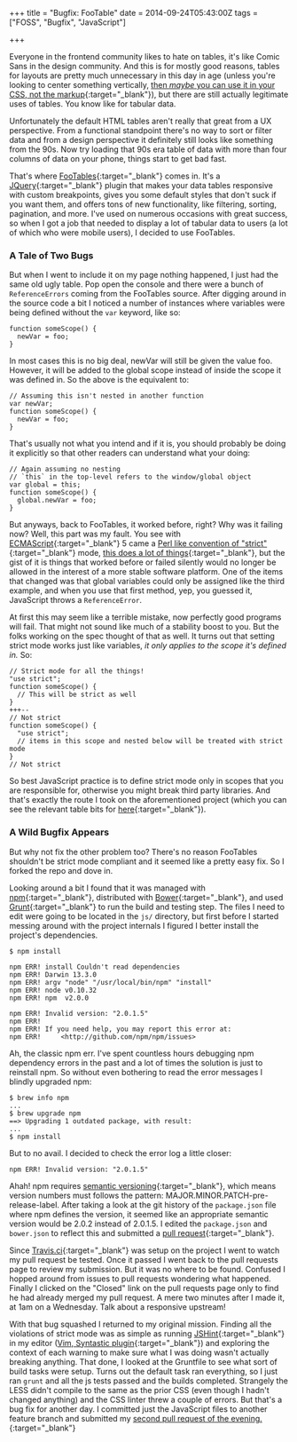 +++
title = "Bugfix: FooTable"
date = 2014-09-24T05:43:00Z
tags = ["FOSS", "Bugfix", "JavaScript"]

+++

Everyone in the frontend community likes to hate on tables, it's like Comic Sans in the design community. And this is for mostly good reasons, tables for layouts are pretty much unnecessary in this day in age (unless you're looking to center something vertically, [then *maybe* you can use it in your CSS, not the markup](http://css-tricks.com/centering-in-the-unknown/){:target="_blank"}), but there are still actually legitimate uses of tables. You know like for tabular data.

<!-- more -->

Unfortunately the default HTML tables aren't really that great from a UX perspective. From a functional standpoint there's no way to sort or filter data and from a design perspective it definitely still looks like something from the 90s. Now try loading that 90s era table of data with more than four columns of data on your phone, things start to get bad fast.

That's where [FooTables](https://github.com/bradvin/FooTable){:target="_blank"} comes in. It's a [JQuery](https://github.com/jquery/jquery){:target="_blank"} plugin that makes your data tables responsive with custom breakpoints, gives you some default styles that don't suck if you want them, and offers tons of new functionality, like filtering, sorting, pagination, and more. I've used on numerous occasions with great success, so when I got a job that needed to display a lot of tabular data to users (a lot of which who were mobile users), I decided to use FooTables.

### A Tale of Two Bugs

But when I went to include it on my page nothing happened, I just had the same old ugly table. Pop open the console and there were a bunch of `ReferenceErrors` coming from the FooTables source. After digging around in the source code a bit I noticed a number of instances where variables were being defined without the `var` keyword, like so:

~~~
function someScope() {
  newVar = foo;
}
~~~

In most cases this is no big deal, newVar will still be given the value foo. However, it will be added to the global scope instead of inside the scope it was defined in. So the above is the equivalent to:

~~~
// Assuming this isn't nested in another function
var newVar;
function someScope() {
  newVar = foo;
}
~~~

That's usually not what you intend and if it is, you should probably be doing it explicitly so that other readers can understand what your doing:

~~~
// Again assuming no nesting
// `this` in the top-level refers to the window/global object
var global = this;
function someScope() {
  global.newVar = foo;
}
~~~

But anyways, back to FooTables, it worked before, right? Why was it failing now? Well, this part was my fault. You see with [ECMAScript](http://kangax.github.io/compat-table/es5/){:target="_blank"} 5 came a [Perl like convention of "strict"](http://perldoc.perl.org/strict.html){:target="_blank"} mode, [this does a lot of things](https://developer.mozilla.org/en-US/docs/Web/JavaScript/Reference/Strict_mode){:target="_blank"}, but the gist of it is things that worked before or failed silently would no longer be allowed in the interest of a more stable software platform. One of the items that changed was that global variables could only be assigned like the third example, and when you use that first method, yep, you guessed it, JavaScript throws a `ReferenceError`.

At first this may seem like a terrible mistake, now perfectly good programs will fail. That might not sound like much of a stability boost to you. But the folks working on the spec thought of that as well. It turns out that setting strict mode works just like variables, *it only applies to the scope it's defined in.* So:

~~~
// Strict mode for all the things!
"use strict";
function someScope() {
  // This will be strict as well
}
+++--
// Not strict
function someScope() {
  "use strict";
  // items in this scope and nested below will be treated with strict mode
}
// Not strict
~~~

So best JavaScript practice is to define strict mode only in scopes that you are responsible for, otherwise you might break third party libraries. And that's exactly the route I took on the aforementioned project (which you can see the relevant table bits for [here](http://www.demandingjustice.org/states/new-york/){:target="_blank"}).

### A Wild Bugfix Appears

But why not fix the other problem too? There's no reason FooTables shouldn't be strict mode compliant and it seemed like a pretty easy fix. So I forked the repo and dove in.

Looking around a bit I found that it was managed with [npm](https://www.npmjs.org/doc/){:target="_blank"}, distributed with [Bower](http://bower.io/){:target="_blank"}, and used [Grunt](http://gruntjs.com/){:target="_blank"} to run the build and testing step. The files I need to edit were going to be located in the `js/` directory, but first before I started messing around with the project internals I figured I better install the project's dependencies.

~~~
$ npm install

npm ERR! install Couldn't read dependencies
npm ERR! Darwin 13.3.0
npm ERR! argv "node" "/usr/local/bin/npm" "install"
npm ERR! node v0.10.32
npm ERR! npm  v2.0.0

npm ERR! Invalid version: "2.0.1.5"
npm ERR!
npm ERR! If you need help, you may report this error at:
npm ERR!     <http://github.com/npm/npm/issues>
~~~

Ah, the classic npm err. I've spent countless hours debugging npm dependency errors in the past and a lot of times the solution is just to reinstall npm. So without even bothering to read the error messages I blindly upgraded npm:

~~~
$ brew info npm
...
$ brew upgrade npm
==> Upgrading 1 outdated package, with result:
...
$ npm install
~~~

But to no avail. I decided to check the error log a little closer:

~~~
npm ERR! Invalid version: "2.0.1.5"
~~~

Ahah! npm requires [semantic versioning](http://semver.org/){:target="_blank"}, which means version numbers must follows the pattern: MAJOR.MINOR.PATCH-pre-release-label. After taking a look at the git history of the `package.json` file where npm defines the version, it seemed like an appropriate semantic version would be 2.0.2 instead of 2.0.1.5. I edited the `package.json` and `bower.json` to reflect this and submitted a [pull request](https://github.com/bradvin/FooTable/pull/276){:target="_blank"}.

Since [Travis.ci](https://travis-ci.org/){:target="_blank"} was setup on the project I went to watch my pull request be tested. Once it passed I went back to the pull requests page to review my submission. But it was no where to be found. Confused I hopped around from issues to pull requests wondering what happened. Finally I clicked on the "Closed" link on the pull requests page only to find he had already merged my pull request. A mere two minutes after I made it, at 1am on a Wednesday. Talk about a responsive upstream!

With that bug squashed I returned to my original mission. Finding all the violations of strict mode was as simple as running [JSHint](https://github.com/jshint/jshint/){:target="_blank"} in my editor ([Vim, Syntastic plugin](https://github.com/scrooloose/syntastic){:target="_blank"}) and exploring the context of each warning to make sure what I was doing wasn't actually breaking anything. That done, I looked at the Gruntfile to see what sort of build tasks were setup. Turns out the default task ran everything, so I just ran `grunt` and all the js tests passed and the builds completed. Strangely the LESS didn't compile to the same as the prior CSS (even though I hadn't changed anything) and the CSS linter threw a couple of errors. But that's a bug fix for another day. I committed just the JavaScript files to another feature branch and submitted my [second pull request of the evening.](https://github.com/bradvin/FooTable/pull/277){:target="_blank"}
